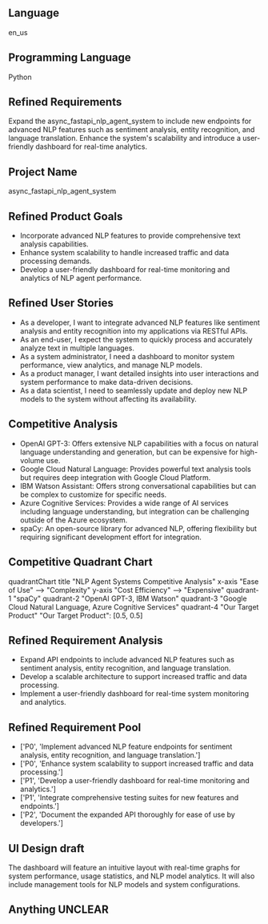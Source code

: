 ## Language

en_us

## Programming Language

Python

## Refined Requirements

Expand the async_fastapi_nlp_agent_system to include new endpoints for advanced NLP features such as sentiment analysis, entity recognition, and language translation. Enhance the system's scalability and introduce a user-friendly dashboard for real-time analytics.

## Project Name

async_fastapi_nlp_agent_system

## Refined Product Goals

- Incorporate advanced NLP features to provide comprehensive text analysis capabilities.
- Enhance system scalability to handle increased traffic and data processing demands.
- Develop a user-friendly dashboard for real-time monitoring and analytics of NLP agent performance.

## Refined User Stories

- As a developer, I want to integrate advanced NLP features like sentiment analysis and entity recognition into my applications via RESTful APIs.
- As an end-user, I expect the system to quickly process and accurately analyze text in multiple languages.
- As a system administrator, I need a dashboard to monitor system performance, view analytics, and manage NLP models.
- As a product manager, I want detailed insights into user interactions and system performance to make data-driven decisions.
- As a data scientist, I need to seamlessly update and deploy new NLP models to the system without affecting its availability.

## Competitive Analysis

- OpenAI GPT-3: Offers extensive NLP capabilities with a focus on natural language understanding and generation, but can be expensive for high-volume use.
- Google Cloud Natural Language: Provides powerful text analysis tools but requires deep integration with Google Cloud Platform.
- IBM Watson Assistant: Offers strong conversational capabilities but can be complex to customize for specific needs.
- Azure Cognitive Services: Provides a wide range of AI services including language understanding, but integration can be challenging outside of the Azure ecosystem.
- spaCy: An open-source library for advanced NLP, offering flexibility but requiring significant development effort for integration.

## Competitive Quadrant Chart

quadrantChart
    title "NLP Agent Systems Competitive Analysis"
    x-axis "Ease of Use" --> "Complexity"
    y-axis "Cost Efficiency" --> "Expensive"
    quadrant-1 "spaCy"
    quadrant-2 "OpenAI GPT-3, IBM Watson"
    quadrant-3 "Google Cloud Natural Language, Azure Cognitive Services"
    quadrant-4 "Our Target Product"
    "Our Target Product": [0.5, 0.5]

## Refined Requirement Analysis

- Expand API endpoints to include advanced NLP features such as sentiment analysis, entity recognition, and language translation.
- Develop a scalable architecture to support increased traffic and data processing.
- Implement a user-friendly dashboard for real-time system monitoring and analytics.

## Refined Requirement Pool

- ['P0', 'Implement advanced NLP feature endpoints for sentiment analysis, entity recognition, and language translation.']
- ['P0', 'Enhance system scalability to support increased traffic and data processing.']
- ['P1', 'Develop a user-friendly dashboard for real-time monitoring and analytics.']
- ['P1', 'Integrate comprehensive testing suites for new features and endpoints.']
- ['P2', 'Document the expanded API thoroughly for ease of use by developers.']

## UI Design draft

The dashboard will feature an intuitive layout with real-time graphs for system performance, usage statistics, and NLP model analytics. It will also include management tools for NLP models and system configurations.

## Anything UNCLEAR



